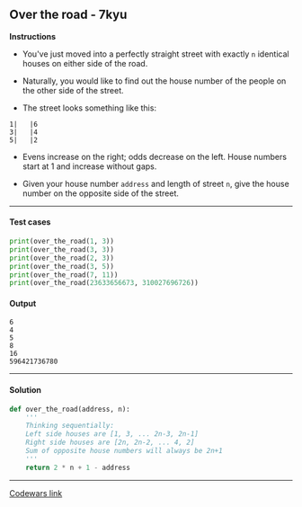 ## Over the road - 7kyu

**Instructions**

- You've just moved into a perfectly straight street with exactly `n` identical houses on either side of the road.

- Naturally, you would like to find out the house number of the people on the other side of the street.

- The street looks something like this:

```
1|   |6
3|   |4
5|   |2
```

- Evens increase on the right; odds decrease on the left. House numbers start at 1 and increase without gaps.

- Given your house number `address` and length of street `n`, give the house number on the opposite side of the street.

---

#### Test cases

```python
print(over_the_road(1, 3))
print(over_the_road(3, 3))
print(over_the_road(2, 3))
print(over_the_road(3, 5))
print(over_the_road(7, 11))
print(over_the_road(23633656673, 310027696726))
```

#### Output

```
6
4
5
8
16
596421736780
```

---

#### Solution

```python
def over_the_road(address, n):
    '''
    Thinking sequentially:
    Left side houses are [1, 3, ... 2n-3, 2n-1]
    Right side houses are [2n, 2n-2, ... 4, 2]
    Sum of opposite house numbers will always be 2n+1
    '''
    return 2 * n + 1 - address
```

---

[Codewars link](https://www.codewars.com/kata/5f0ed36164f2bc00283aed07)
